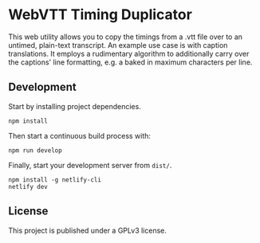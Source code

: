 # WebVTT Timing Duplicator

This web utility allows you to copy the timings from a .vtt file over to an untimed, plain-text transcript. An example use case is with caption translations. It employs a rudimentary algorithm to additionally carry over the captions' line formatting, e.g. a baked in maximum characters per line.

## Development

Start by installing project dependencies.

```
npm install
```

Then start a continuous build process with:

```
npm run develop
```

Finally, start your development server from `dist/`.

```
npm install -g netlify-cli
netlify dev
```

## License

This project is published under a GPLv3 license.
